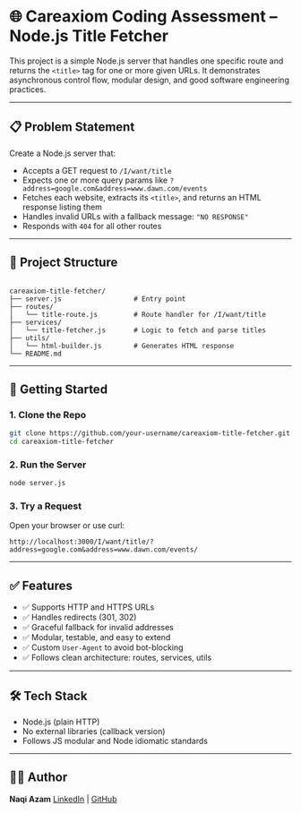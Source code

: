 
# 🌐 Careaxiom Coding Assessment – Node.js Title Fetcher

This project is a simple Node.js server that handles one specific route and returns the `<title>` tag for one or more given URLs. It demonstrates asynchronous control flow, modular design, and good software engineering practices.

---

## 📋 Problem Statement

Create a Node.js server that:

- Accepts a GET request to `/I/want/title`
- Expects one or more query params like `?address=google.com&address=www.dawn.com/events`
- Fetches each website, extracts its `<title>`, and returns an HTML response listing them
- Handles invalid URLs with a fallback message: `"NO RESPONSE"`
- Responds with `404` for all other routes

---

## 📁 Project Structure

```

careaxiom-title-fetcher/
├── server.js                  # Entry point
├── routes/
│   └── title-route.js         # Route handler for /I/want/title
├── services/
│   └── title-fetcher.js       # Logic to fetch and parse titles
├── utils/
│   └── html-builder.js        # Generates HTML response
└── README.md

````

---

## 🚀 Getting Started

### 1. Clone the Repo

```bash
git clone https://github.com/your-username/careaxiom-title-fetcher.git
cd careaxiom-title-fetcher
````

### 2. Run the Server

```bash
node server.js
```

### 3. Try a Request

Open your browser or use curl:

```
http://localhost:3000/I/want/title/?address=google.com&address=www.dawn.com/events/
```

---

## ✅ Features

* ✅ Supports HTTP and HTTPS URLs
* ✅ Handles redirects (301, 302)
* ✅ Graceful fallback for invalid addresses
* ✅ Modular, testable, and easy to extend
* ✅ Custom `User-Agent` to avoid bot-blocking
* ✅ Follows clean architecture: routes, services, utils

---

## 🛠 Tech Stack

* Node.js (plain HTTP)
* No external libraries (callback version)
* Follows JS modular and Node idiomatic standards

---

## 🙋‍♂️ Author

**Naqi Azam**
[LinkedIn](https://www.linkedin.com/in/naqi-azam-57002763) | [GitHub](https://github.com/NaqiNick)
